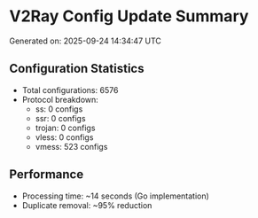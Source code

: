 # V2Ray Config Update Summary
Generated on: 2025-09-24 14:34:47 UTC

## Configuration Statistics
- Total configurations: 6576
- Protocol breakdown:
  - ss: 0 configs
  - ssr: 0 configs
  - trojan: 0 configs
  - vless: 0 configs
  - vmess: 523 configs

## Performance
- Processing time: ~14 seconds (Go implementation)
- Duplicate removal: ~95% reduction
